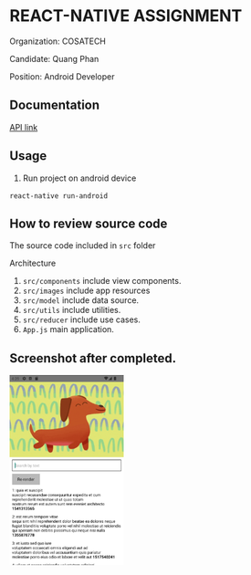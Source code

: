 # REACT-NATIVE ASSIGNMENT

Organization: COSATECH

Candidate: Quang Phan

Position: Android Developer

## Documentation

[API link](https://jsonplaceholder.typicode.com/posts)

## Usage

1. Run project on android device

```
react-native run-android
```

## How to review source code

The source code included in `src` folder

Architecture

1. `src/components` include view components.
2. `src/images` include app resources
3. `src/model` include data source.
4. `src/utils` include utilities.
5. `src/reducer` include use cases.
6. `App.js` main application.

## Screenshot after completed.

<div style="width:200px">

![Demo image](demo/Screen%20Shot%202022-06-10%20at%204.39.50%20PM.png)
</div>
